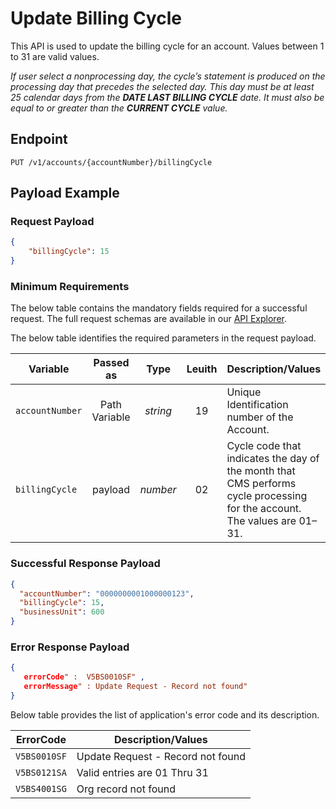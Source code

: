 # Update Billing Cycle

This API is used to update the billing cycle for an account. Values between 1 to 31 are valid values.

*If user select a nonprocessing day, the cycle’s statement is produced on the processing day that precedes the selected day. This day must be at least 25 calendar days from the **DATE LAST BILLING CYCLE** date. It must also be equal to or greater than the **CURRENT CYCLE** value.*

## Endpoint

`PUT /v1/accounts/{accountNumber}/billingCycle`

## Payload Example

### Request Payload

```json
{
    "billingCycle": 15
}
``` 

### Minimum Requirements

The below table contains the mandatory fields required for a successful request. The full request schemas are available in our [API Explorer](../api/?type=put&path=/v1/accounts/{accountNumber}/billingCycle).

The below table identifies the required parameters in the request payload.

| Variable | Passed as | Type | Leuith | Description/Values |
| -------- | :-------: | :--: | :------------: | ------------------ |
| `accountNumber` | Path Variable | *string* | 19 | Unique Identification number of the Account.|
| `billingCycle` | payload | *number* | 02 | Cycle code that indicates the day of the month that CMS performs cycle processing for the account. The values are 01–31.|

### Successful Response Payload

```json
{
  "accountNumber": "0000000001000000123",
  "billingCycle": 15,
  "businessUnit": 600
}
```

### Error Response Payload

```json
{
   errorCode" :  V5BS0010SF" ,
   errorMessage" : Update Request - Record not found"   
}
```

Below table provides the list of application's error code and its description.

| ErrorCode |  Description/Values |
| --------  | ------------------ |
| `V5BS0010SF` | Update Request - Record not found |
| `V5BS0121SA` | Valid entries are 01 Thru 31 |
| `V5BS4001SG` | Org record not found |